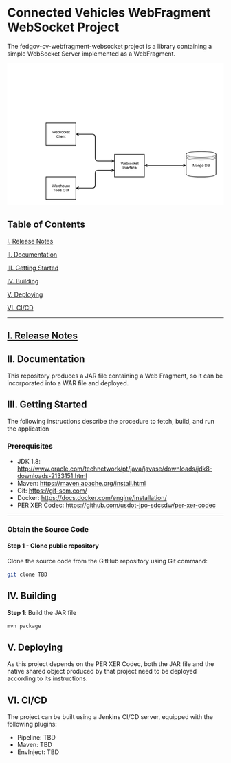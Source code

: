 # Connected Vehicles WebFragment WebSocket Project

The fedgov-cv-webfragment-websocket project is a library containing a simple WebSocket Server implemented as a WebFragment.

![Diagram](doc/images/fedgov-cv-webapp-websocket-diagram.png)

<a name="toc"/>

## Table of Contents

[I. Release Notes](#release-notes)

[II. Documentation](#documentation)

[III. Getting Started](#getting-started)

[IV. Building](#building)

[V. Deploying](#deploying)

[VI. CI/CD](#cicd)

---

<a name="release-notes" id="release-notes"/>

## [I. Release Notes](ReleaseNotes.md)

<a name="documentation"/>

## II. Documentation

This repository produces a JAR file containing a Web Fragment, so it can be incorporated into a WAR file and deployed.

<a name="getting-started"/>

## III. Getting Started

The following instructions describe the procedure to fetch, build, and run the application

### Prerequisites
* JDK 1.8: http://www.oracle.com/technetwork/pt/java/javase/downloads/jdk8-downloads-2133151.html
* Maven: https://maven.apache.org/install.html
* Git: https://git-scm.com/
* Docker: https://docs.docker.com/engine/installation/
* PER XER Codec: https://github.com/usdot-jpo-sdcsdw/per-xer-codec

---
### Obtain the Source Code

#### Step 1 - Clone public repository

Clone the source code from the GitHub repository using Git command:

```bash
git clone TBD
```

<a name="building"/>

## IV. Building

**Step 1**: Build the JAR file

```bash
mvn package
```

<a name="deploying"/>

## V. Deploying

As this project depends on the PER XER Codec, both the JAR file and the native shared object produced by that project need to be deployed according to its instructions. 

<a name="cicd"/>

## VI. CI/CD

The project can be built using a Jenkins CI/CD server, equipped with the following plugins:
* Pipeline: TBD
* Maven: TBD
* EnvInject: TBD

</a>